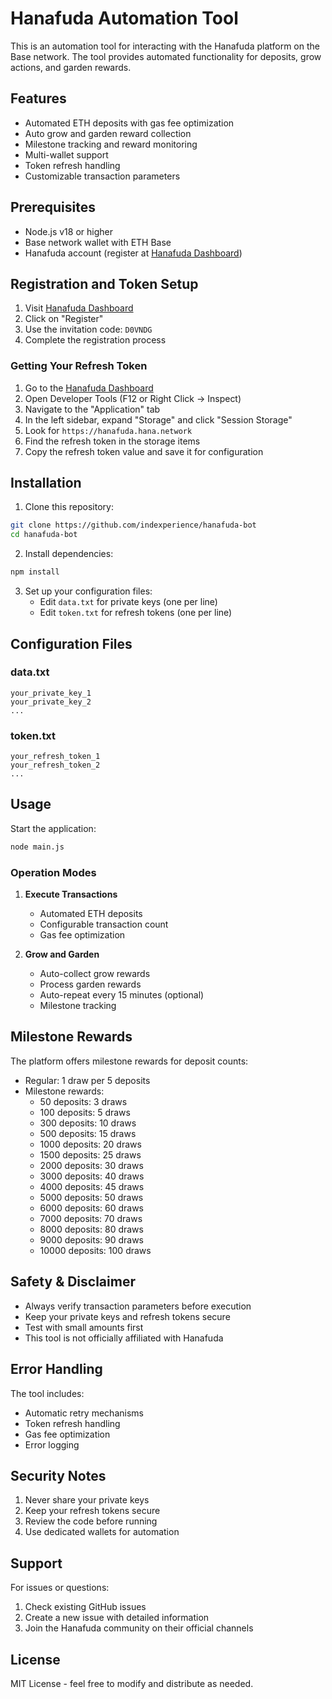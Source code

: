 # Hanafuda Automation Tool

This is an automation tool for interacting with the Hanafuda platform on the Base network. The tool provides automated functionality for deposits, grow actions, and garden rewards.

## Features

- Automated ETH deposits with gas fee optimization
- Auto grow and garden reward collection
- Milestone tracking and reward monitoring
- Multi-wallet support
- Token refresh handling
- Customizable transaction parameters

## Prerequisites

- Node.js v18 or higher
- Base network wallet with ETH Base
- Hanafuda account (register at [Hanafuda Dashboard](https://hanafuda.hana.network/dashboard))

## Registration and Token Setup

1. Visit [Hanafuda Dashboard](https://hanafuda.hana.network/dashboard)
2. Click on "Register"
3. Use the invitation code: `D0VNDG`
4. Complete the registration process

### Getting Your Refresh Token

1. Go to the [Hanafuda Dashboard](https://hanafuda.hana.network/dashboard)
2. Open Developer Tools (F12 or Right Click -> Inspect)
3. Navigate to the "Application" tab
4. In the left sidebar, expand "Storage" and click "Session Storage"
5. Look for `https://hanafuda.hana.network`
6. Find the refresh token in the storage items
7. Copy the refresh token value and save it for configuration

## Installation

1. Clone this repository:

```bash
git clone https://github.com/indexperience/hanafuda-bot
cd hanafuda-bot
```

2. Install dependencies:

```bash
npm install
```

3. Set up your configuration files:
   - Edit `data.txt` for private keys (one per line)
   - Edit `token.txt` for refresh tokens (one per line)

## Configuration Files

### data.txt

```
your_private_key_1
your_private_key_2
...
```

### token.txt

```
your_refresh_token_1
your_refresh_token_2
...
```

## Usage

Start the application:

```bash
node main.js
```

### Operation Modes

1. **Execute Transactions**

   - Automated ETH deposits
   - Configurable transaction count
   - Gas fee optimization

2. **Grow and Garden**
   - Auto-collect grow rewards
   - Process garden rewards
   - Auto-repeat every 15 minutes (optional)
   - Milestone tracking

## Milestone Rewards

The platform offers milestone rewards for deposit counts:

- Regular: 1 draw per 5 deposits
- Milestone rewards:
  - 50 deposits: 3 draws
  - 100 deposits: 5 draws
  - 300 deposits: 10 draws
  - 500 deposits: 15 draws
  - 1000 deposits: 20 draws
  - 1500 deposits: 25 draws
  - 2000 deposits: 30 draws
  - 3000 deposits: 40 draws
  - 4000 deposits: 45 draws
  - 5000 deposits: 50 draws
  - 6000 deposits: 60 draws
  - 7000 deposits: 70 draws
  - 8000 deposits: 80 draws
  - 9000 deposits: 90 draws
  - 10000 deposits: 100 draws

## Safety & Disclaimer

- Always verify transaction parameters before execution
- Keep your private keys and refresh tokens secure
- Test with small amounts first
- This tool is not officially affiliated with Hanafuda

## Error Handling

The tool includes:

- Automatic retry mechanisms
- Token refresh handling
- Gas fee optimization
- Error logging

## Security Notes

1. Never share your private keys
2. Keep your refresh tokens secure
3. Review the code before running
4. Use dedicated wallets for automation

## Support

For issues or questions:

1. Check existing GitHub issues
2. Create a new issue with detailed information
3. Join the Hanafuda community on their official channels

## License

MIT License - feel free to modify and distribute as needed.
